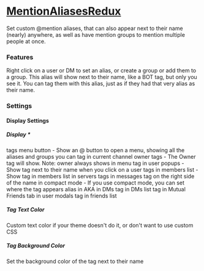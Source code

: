 # [MentionAliasesRedux](https://1lighty.github.io/BetterDiscordStuff/?plugin=MentionAliasesRedux "MentionAliasesRedux")
Set custom @mention aliases, that can also appear next to their name (nearly) anywhere, as well as have mention groups to mention multiple people at once.
### Features
Right click on a user or DM to set an alias, or create a group or add them to a group.
This alias will show next to their name, like a BOT tag, but only you see it.
You can tag them with this alias, just as if they had that very alias as their name.
### Settings
#### Display Settings
##### Display *
tags menu button - Show an @ button to open a menu, showing all the aliases and groups you can tag in current channel
owner tags - The Owner tag will show. Note: owner always shows in menu
tag in user popups - Show tag next to their name when you click on a user
tags in members list - Show tag in members list in servers
tags in messages
tag on the right side of the name in compact mode - If you use compact mode, you can set where the tag appears
alias in AKA in DMs
tag in DMs list
tag in Mutual Friends tab in user modals
tag in friends list
##### Tag Text Color
Custom text color if your theme doesn't do it, or don't want to use custom CSS
##### Tag Background Color
Set the background color of the tag next to their name